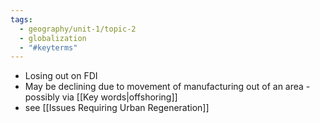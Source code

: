 ```yaml
---
tags:
  - geography/unit-1/topic-2
  - globalization
  - "#keyterms"
---
```

- Losing out on FDI
- May be declining due to movement of manufacturing out of an area - possibly via [[Key words|offshoring]]
- see [[Issues Requiring Urban Regeneration]]